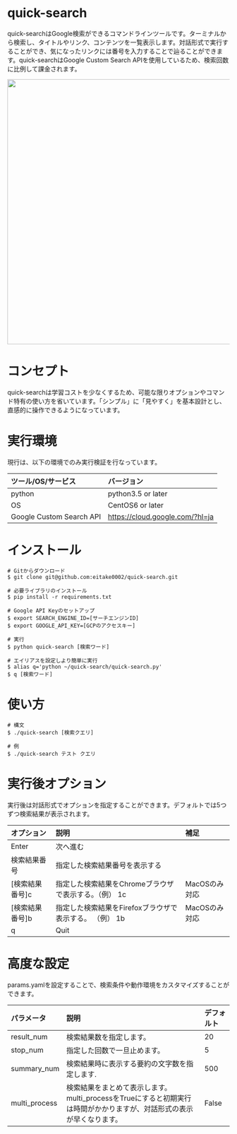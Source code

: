# quick-search

quick-searchはGoogle検索ができるコマンドラインツールです。ターミナルから検索し、タイトルやリンク、コンテンツを一覧表示します。対話形式で実行することができ、気になったリンクには番号を入力することで辿ることができます。quick-searchはGoogle Custom Search APIを使用しているため、検索回数に比例して課金されます。

<img src="https://i.gyazo.com/bfc1c55318f75366205913a674fd381a.png" width="600" style="display: block;margin-left: auto;margin-right: auto;">

# コンセプト

quick-searchは学習コストを少なくするため、可能な限りオプションやコマンド特有の使い方を省いています。「シンプル」に「見やすく」を基本設計とし、直感的に操作できるようになっています。

# 実行環境

現行は、以下の環境でのみ実行検証を行なっています。

|ツール/OS/サービス|バージョン|
|:-----------|:------------|
|python|python3.5 or later|
|OS|CentOS6 or later|
|Google Custom Search API|https://cloud.google.com/?hl=ja|

# インストール

```
# Gitからダウンロード
$ git clone git@github.com:eitake0002/quick-search.git

# 必要ライブラリのインストール
$ pip install -r requirements.txt

# Google API Keyのセットアップ
$ export SEARCH_ENGINE_ID=[サーチエンジンID]
$ export GOOGLE_API_KEY=[GCPのアクセスキー]

# 実行
$ python quick-search [検索ワード]

# エイリアスを設定しより簡単に実行
$ alias q='python ~/quick-search/quick-search.py'
$ q [検索ワード]
```

# 使い方

```
# 構文
$ ./quick-search [検索クエリ]

# 例
$ ./quick-search テスト クエリ
```

# 実行後オプション

実行後は対話形式でオプションを指定することができます。デフォルトでは5つずつ検索結果が表示されます。

|オプション|説明|補足|
|:-----------|:------------|:--------------|
|Enter| 次へ進む||
|検索結果番号|指定した検索結果番号を表示する||
|[検索結果番号]c|指定した検索結果をChromeブラウザで表示する。（例） 1c|MacOSのみ対応|
|[検索結果番号]b|指定した検索結果をFirefoxブラウザで表示する。 （例） 1b|MacOSのみ対応|
|q|Quit||

# 高度な設定

params.yamlを設定することで、検索条件や動作環境をカスタマイズすることができます。

|パラメータ|説明|デフォルト|
|:-----------|:------------|:------------|
|result_num|検索結果数を指定します。|20|
|stop_num|指定した回数で一旦止めます。|5|
|summary_num|検索結果時に表示する要約の文字数を指定します.|500|
|multi_process|検索結果をまとめて表示します。multi_processをTrueにすると初期実行は時間がかかりますが、対話形式の表示が早くなります。|False|
